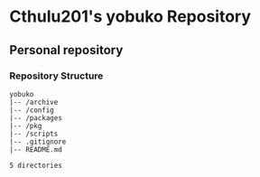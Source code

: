 # Cthulu201's yobuko Repository

## Personal repository

### Repository Structure

```
yobuko
|-- /archive
|-- /config
|-- /packages
|-- /pkg
|-- /scripts
|-- .gitignore
|-- README.md

5 directories
```

